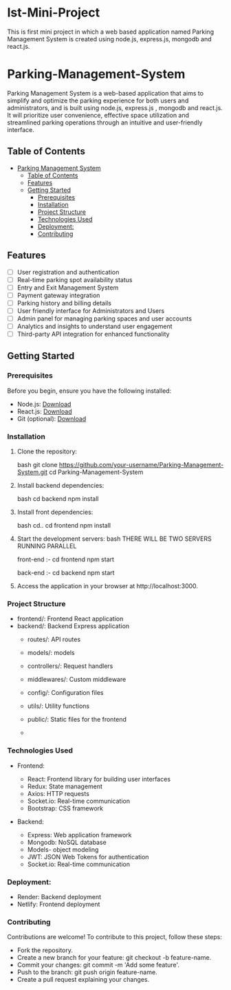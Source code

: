 # Ist-Mini-Project
This is first mini project in which  a web based application named Parking Management System is created using  node.js, express.js, mongodb and react.js.

# Parking-Management-System
Parking Management System is a web-based application that aims to simplify and optimize the parking experience for both users and administrators, and is built using node.js, express.js , mongodb and react.js. It will prioritize user convenience, effective space utilization and streamlined parking operations through an intuitive and user-friendly interface.

## Table of Contents

- [Parking Management System](#Parking-Management-System)
  - [Table of Contents](#table-of-contents)
  - [Features](#features)
  - [Getting Started](#getting-started)
    - [Prerequisites](#prerequisites)
    - [Installation](#installation)
    - [Project Structure](#project-structure)
    - [Technologies Used](#technologies-used)
    - [Deployment:](#deployment)
    - [Contributing](#contributing)

## Features

- [ ] User registration and authentication
- [ ] Real-time parking spot availability status
- [ ] Entry and Exit Management System
- [ ] Payment gateway integration
- [ ] Parking history and billing details
- [ ] User friendly interface for Administrators and Users
- [ ] Admin panel for managing parking spaces and user accounts
- [ ] Analytics and insights to understand user engagement
- [ ] Third-party API integration for enhanced functionality

## Getting Started

### Prerequisites

Before you begin, ensure you have the following installed:

- Node.js: [Download](https://nodejs.org/)
- React.js: [Download](https://react.dev/)
- Git (optional): [Download](https://git-scm.com/downloads)

### Installation

1. Clone the repository:

   bash
   git clone https://github.com/your-username/Parking-Management-System.git
   cd Parking-Management-System
   

2. Install backend dependencies:
 
   bash
    cd backend
    npm install
   

3. Install front dependencies:

   bash
    cd..
    cd frontend
    npm install
   

4. Start the development servers:
   bash
   THERE WILL BE TWO SERVERS RUNNING PARALLEL

    front-end :- 
    cd frontend
    npm start

    back-end :- 
    cd backend 
    npm start
   
5. Access the application in your browser at http://localhost:3000.

### Project Structure
- frontend/: Frontend React application
- backend/: Backend Express application
  - routes/: API routes
  - models/: models
  - controllers/: Request handlers
  - middlewares/: Custom middleware
  - config/: Configuration files
  - utils/: Utility functions
  - public/: Static files for the frontend
 
  - 
### Technologies Used

- Frontend:
  - React: Frontend library for building user interfaces
  - Redux: State management
  - Axios: HTTP requests
  - Socket.io: Real-time communication
  - Bootstrap: CSS framework
  
- Backend:
  - Express: Web application framework
  - Mongodb: NoSQL database
  - Models- object modeling
  - JWT: JSON Web Tokens for authentication
  - Socket.io: Real-time communication

### Deployment:
- Render: Backend deployment
- Netlify: Frontend deployment

### Contributing
Contributions are welcome! To contribute to this project, follow these steps:

-  Fork the repository.
- Create a new branch for your feature: git checkout -b feature-name.
- Commit your changes: git commit -m 'Add some feature'.
- Push to the branch: git push origin feature-name.
-  Create a pull request explaining your changes.
